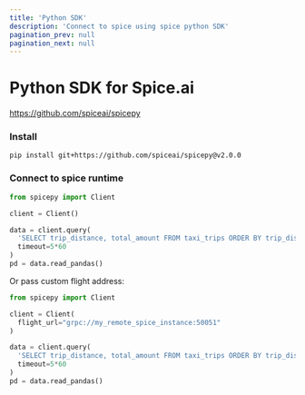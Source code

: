 ```yaml
---
title: 'Python SDK'
description: 'Connect to spice using spice python SDK'
pagination_prev: null
pagination_next: null
---
```


# Python SDK for Spice.ai

https://github.com/spiceai/spicepy

### Install

```shell
pip install git+https://github.com/spiceai/spicepy@v2.0.0
```

### Connect to spice runtime

```python
from spicepy import Client

client = Client()

data = client.query(
  'SELECT trip_distance, total_amount FROM taxi_trips ORDER BY trip_distance DESC LIMIT 10;',
  timeout=5*60
)
pd = data.read_pandas()
```

Or pass custom flight address:

```python
from spicepy import Client

client = Client(
  flight_url="grpc://my_remote_spice_instance:50051"
)

data = client.query(
  'SELECT trip_distance, total_amount FROM taxi_trips ORDER BY trip_distance DESC LIMIT 10;',
  timeout=5*60
)
pd = data.read_pandas()
```